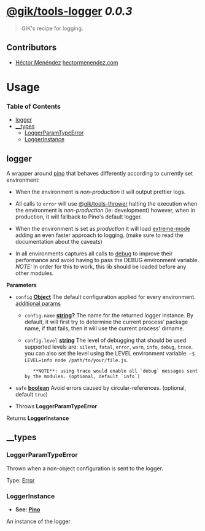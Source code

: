 # [@gik/tools-logger](https://github.com/gikmx/tools) *0.0.3*
> GIK's recipe for logging.

## Contributors
* [Héctor Menéndez](mailto:hector@gik.mx) [hectormenendez.com](hectormenendez.com)

# Usage

<!-- Generated by documentation.js. Update this documentation by updating the source code. -->

### Table of Contents

-   [logger](#logger)
-   [\_\_types](#__types)
    -   [LoggerParamTypeError](#loggerparamtypeerror)
    -   [LoggerInstance](#loggerinstance)

## logger

A wrapper around [pino](http://getpino.io) that behaves differently according to
currently set environment:

-   When the environment is _non-production_ it will output prettier logs.

-   All calls to `error` will use
    [@gik/tools-thrower](http://githib.com/gikmx/tools-thrower)
    halting the execution when the environment is _non-production_ (ie: development)
    however, when in production, it will fallback to Pino's default logger.

-   When the environment is set as _production_ it will load
    [extreme-mode](http://getpino.io/#/docs/extreme)
    adding an even faster approach to logging. (make sure to read the documentation
    about the caveats)

-   In all environments captures all calls to [debug](https://github.com/visionmedia/debug)
    to improve their performance and avoid having to pass the DEBUG environment variable.
    _NOTE:_ In order for this to work, this lib should be loaded before any other modules.

**Parameters**

-   `config` **[Object](https://developer.mozilla.org/en-US/docs/Web/JavaScript/Reference/Global_Objects/Object)** The default configuration applied for every environment.
           [additional params](http://getpino.io/#/docs/API?id=constructor)
    -   `config.name` **[string](https://developer.mozilla.org/en-US/docs/Web/JavaScript/Reference/Global_Objects/String)?** The name for the returned logger instance.
               By default, it will first try to determine the current process' package
               name, if that fails, then it will use the current process' dirname.
    -   `config.level` **[string](https://developer.mozilla.org/en-US/docs/Web/JavaScript/Reference/Global_Objects/String)** The level of debugging that should be used
               supported levels are:
               `silent`, `fatal`, `error`, `warn`, `info`, `debug`, `trace`.       you can also set the level using the LEVEL environment variable.
               `~$ LEVEL=info node /path/to/your/file.js`.

               **NOTE**: using trace would enable all `debug` messages sent by the modules. (optional, default `info`)
-   `safe` **[boolean](https://developer.mozilla.org/en-US/docs/Web/JavaScript/Reference/Global_Objects/Boolean)** Avoid errors caused by circular-references. (optional, default `true`)


-   Throws **LoggerParamTypeError** 

Returns **LoggerInstance** 

## \_\_types

### LoggerParamTypeError

Thrown when a non-object configuration is sent to the logger.

Type: [Error](https://developer.mozilla.org/en-US/docs/Web/JavaScript/Reference/Global_Objects/Error)

### LoggerInstance

-   **See: [Pino](http://getpino.io)**

An instance of the logger
